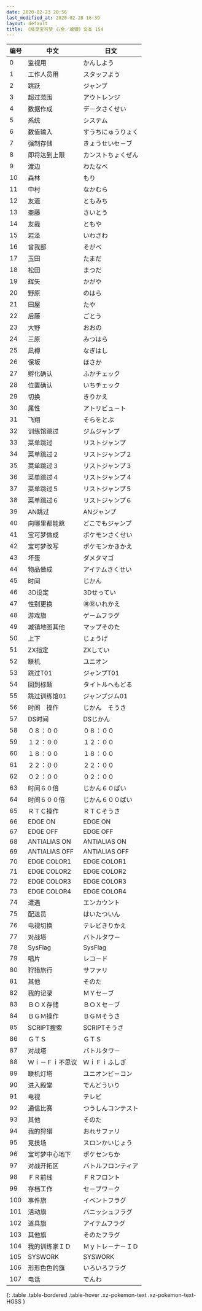 ```yaml
---
date: 2020-02-23 20:56
last_modified_at: 2020-02-28 16:39
layout: default
title: 《精灵宝可梦 心金／魂银》文本 154
---
```

| 编号 | 中文 | 日文 |
| ---- | ---- | ---- |
| 0 | 监视用 | かんしよう |
| 1 | 工作人员用 | スタッフよう |
| 2 | 跳跃 | ジャンプ |
| 3 | 超过范围 | アウトレンジ |
| 4 | 数据作成 | デ－タさくせい |
| 5 | 系统 | システム |
| 6 | 数值输入 | すうちにゅうりょく |
| 7 | 强制存储 | きょうせいセ－ブ |
| 8 | 即将达到上限 | カンストちょくぜん |
| 9 | 渡边 | わたなべ |
| 10 | 森林 | もり |
| 11 | 中村 | なかむら |
| 12 | 友道 | ともみち |
| 13 | 斋藤 | さいとう |
| 14 | 友哉 | ともや |
| 15 | 岩泽 | いわさわ |
| 16 | 曾我部 | そがべ |
| 17 | 玉田 | たまだ |
| 18 | 松田 | まつだ |
| 19 | 辉矢 | かがや |
| 20 | 野原 | のはら |
| 21 | 田屋 | たや |
| 22 | 后藤 | ごとう |
| 23 | 大野 | おおの |
| 24 | 三原 | みつはら |
| 25 | 凪樽 | なぎはし |
| 26 | 保坂 | ほさか |
| 27 | 孵化确认 | ふかチェック |
| 28 | 位置确认 | いちチェック |
| 29 | 切换 | きりかえ |
| 30 | 属性 | アトリビュ－ト |
| 31 | 飞翔 | そらをとぶ |
| 32 | 训练馆跳过 | ジムジャンプ |
| 33 | 菜单跳过 | リストジャンプ |
| 34 | 菜单跳过２ | リストジャンプ２ |
| 35 | 菜单跳过３ | リストジャンプ３ |
| 36 | 菜单跳过４ | リストジャンプ４ |
| 37 | 菜单跳过５ | リストジャンプ５ |
| 38 | 菜单跳过６ | リストジャンプ６ |
| 39 | AN跳过 | ANジャンプ |
| 40 | 向哪里都能跳 | どこでもジャンプ |
| 41 | 宝可梦做成 | ポケモンさくせい |
| 42 | 宝可梦改写 | ポケモンかきかえ |
| 43 | 坏蛋 | ダメタマゴ |
| 44 | 物品做成 | アイテムさくせい |
| 45 | 时间 | じかん |
| 46 | 3D设定 | 3Dせってい |
| 47 | 性别更换 | ㊚㊛いれかえ |
| 48 | 游戏旗 | ゲ－ムフラグ |
| 49 | 城镇地图其他 | マップそのた |
| 50 | 上下 | じょうげ |
| 51 | ZX指定 | ZXしてい |
| 52 | 联机 | ユニオン |
| 53 | 跳过T01 | ジャンプT01 |
| 54 | 回到标题 | タイトルへもどる |
| 55 | 跳过训练馆01 | ジャンプジム01 |
| 56 | 时间　操作 | じかん　そうさ |
| 57 | DS时间 | DSじかん |
| 58 | ０８：００ | ０８：００ |
| 59 | １２：００ | １２：００ |
| 60 | １８：００ | １８：００ |
| 61 | ２２：００ | ２２：００ |
| 62 | ０２：００ | ０２：００ |
| 63 | 时间６０倍 | じかん６０ばい |
| 64 | 时间６００倍 | じかん６００ばい |
| 65 | ＲＴＣ操作 | ＲＴＣそうさ |
| 66 | EDGE ON | EDGE ON |
| 67 | EDGE OFF | EDGE OFF |
| 68 | ANTIALIAS ON | ANTIALIAS ON |
| 69 | ANTIALIAS OFF | ANTIALIAS OFF |
| 70 | EDGE COLOR1 | EDGE COLOR1 |
| 71 | EDGE COLOR2 | EDGE COLOR2 |
| 72 | EDGE COLOR3 | EDGE COLOR3 |
| 73 | EDGE COLOR4 | EDGE COLOR4 |
| 74 | 遭遇 | エンカウント |
| 75 | 配送员 | はいたついん |
| 76 | 电视切换 | テレビきりかえ |
| 77 | 对战塔 | バトルタワ－ |
| 78 | SysFlag | SysFlag |
| 79 | 唱片 | レコ－ド |
| 80 | 狩猎旅行 | サファリ |
| 81 | 其他 | そのた |
| 82 | 我的记录 | ＭＹセ－ブ |
| 83 | ＢＯＸ存储 | ＢＯＸセ－ブ |
| 84 | ＢＧＭ操作 | ＢＧＭそうさ |
| 85 | SCRIPT搜索 | SCRIPTそうさ |
| 86 | ＧＴＳ  | ＧＴＳ  |
| 87 | 对战塔 | バトルタワ－ |
| 88 | Ｗｉ－Ｆｉ不思议 | ＷｉＦｉふしぎ |
| 89 | 联机灯塔 | ユニオンビ－コン |
| 90 | 进入殿堂 | でんどういり |
| 91 | 电视 | テレビ |
| 92 | 通信比赛 | つうしんコンテスト |
| 93 | 其他 | そのた |
| 94 | 我的狩猎 | おれサファリ |
| 95 | 竞技场 | スロンかいじょう |
| 96 | 宝可梦中心地下 | ポケセンちか |
| 97 | 对战开拓区 | バトルフロンティア |
| 98 | ＦＲ前线 | ＦＲフロント |
| 99 | 存档工作 | セ－ブワ－ク |
| 100 | 事件旗 | イベントフラグ |
| 101 | 活动旗 | バニッシュフラグ |
| 102 | 道具旗 | アイテムフラグ |
| 103 | 其他旗 | そのたフラグ |
| 104 | 我的训练家ＩＤ | Ｍｙトレ－ナ－ＩＤ |
| 105 | SYSWORK | SYSWORK |
| 106 | 形形色色的旗 | いろいろフラグ |
| 107 | 电话 | でんわ |
{: .table .table-bordered .table-hover .xz-pokemon-text .xz-pokemon-text-HGSS }